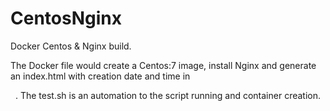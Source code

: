 # CentosNginx
Docker Centos &amp; Nginx build.

The Docker file would create a Centos:7 image, install Nginx and generate an index.html with creation date and time in <Header>.
The test.sh is an automation to the script running and container creation.
